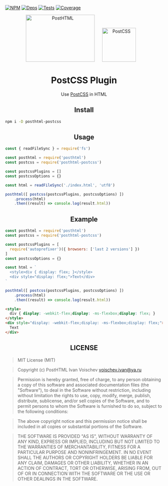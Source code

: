 [![NPM][npm]][npm-url]
[![Deps][deps]][deps-url]
[![Tests][travis]][travis-url]
[![Coverage][cover]][cover-url]

<div align="center">
  <img width="220" height="150" title="PostHTML" src="http://posthtml.github.io/posthtml/logo.svg">
  <img width="108" height="108" title="PostCSS"           src="http://postcss.github.io/postcss/logo.svg" hspace="20">
  <h1>PostCSS Plugin</h1>
  <p>Use <a href="https://github.com/postcss/postcss/">PostCSS</a> in HTML</p>
</div>

<h2 align="center">Install</h2>

```bash
npm i -D posthtml-postcss
```

<h2 align="center">Usage</h2>

```js
const { readFileSync } = require('fs')

const posthtml = require('posthtml')
const postcss = require('posthtml-postcss')

const postcssPlugins = []
const postcssOptions = {}

const html = readFileSync('./index.html', 'utf8')

posthtml([ postcss(postcssPlugins, postcssOptions) ])
    .process(html)
    .then((result) => console.log(result.html))
```

<h2 align="center">Example</h2>

```js
const posthtml = require('posthtml')
const postcss = require('posthtml-postcss')

const postcssPlugins = [
  require('autoprefixer')({ browsers: ['last 2 versions'] })
]
const postcssOptions = {}

const html = `
  <style>div { display: flex; }</style>
  <div style="display: flex;">Text</div>
`

posthtml([ postcss(postcssPlugins, postcssOptions) ])
    .process(html)
    .then((result) => console.log(result.html))
```

```html
<style>
  div { display: -webkit-flex;display: -ms-flexbox;display: flex; }
</style>
<div style="display: -webkit-flex;display: -ms-flexbox;display: flex;">
  Text
</div>
```

<h2 align="center">LICENSE</h2>

> MIT License (MIT)

> Copyright (c) PostHTML Ivan Voischev <voischev.ivan@ya.ru>

> Permission is hereby granted, free of charge, to any person obtaining a copy
of this software and associated documentation files (the "Software"), to deal
in the Software without restriction, including without limitation the rights
to use, copy, modify, merge, publish, distribute, sublicense, and/or sell
copies of the Software, and to permit persons to whom the Software is
furnished to do so, subject to the following conditions:

> The above copyright notice and this permission notice shall be included in all
copies or substantial portions of the Software.

> THE SOFTWARE IS PROVIDED "AS IS", WITHOUT WARRANTY OF ANY KIND, EXPRESS OR
IMPLIED, INCLUDING BUT NOT LIMITED TO THE WARRANTIES OF MERCHANTABILITY,
FITNESS FOR A PARTICULAR PURPOSE AND NONINFRINGEMENT. IN NO EVENT SHALL THE
AUTHORS OR COPYRIGHT HOLDERS BE LIABLE FOR ANY CLAIM, DAMAGES OR OTHER
LIABILITY, WHETHER IN AN ACTION OF CONTRACT, TORT OR OTHERWISE, ARISING FROM,
OUT OF OR IN CONNECTION WITH THE SOFTWARE OR THE USE OR OTHER DEALINGS IN THE
SOFTWARE.

[npm]: https://img.shields.io/npm/v/posthtml-postcss.svg
[npm-url]: https://npmjs.com/package/posthtml-postcss

[deps]: https://david-dm.org/posthtml/posthtml-postcss.svg
[deps-url]: https://david-dm.org/posthtml/posthtml-postcss

[style]: https://img.shields.io/badge/code%20style-standard-yellow.svg
[style-url]: http://standardjs.com/

[travis]: http://img.shields.io/travis/posthtml/posthtml-postcss.svg
[travis-url]: https://travis-ci.org/posthtml/posthtml-postcss

[cover]: https://coveralls.io/repos/github/posthtml/posthtml-postcss/badge.svg?branch=master
[cover-url]: https://coveralls.io/github/posthtml/posthtml-postcss?branch=master
